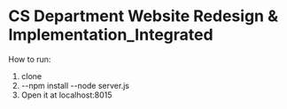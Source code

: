 # CS Department Website Redesign & Implementation_Integrated
How to run:
1. clone
2. --npm install
   --node server.js
3. Open it at localhost:8015
